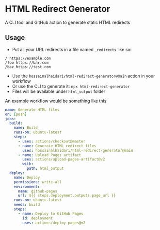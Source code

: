 # HTML Redirect Generator

A CLI tool and GitHub action to generate static HTML redirects

## Usage

- Put all your URL redirects in a file named `_redirects` like so:

```
/ https://example.com
/foo https://bar.com
/baz https://test.com
```

- Use the `hossainalhaidari/html-redirect-generator@main` action in your workflow
- Or use the CLI to generate it: `npx html-redirect-generator`
- Files will be available under `html_output` folder

An example workflow would be something like this:

```yaml
name: Generate HTML files
on: [push]
jobs:
  build:
    name: Build
    runs-on: ubuntu-latest
    steps:
      - uses: actions/checkout@master
      - name: Generate HTML redirect files
        uses: hossainalhaidari/html-redirect-generator@main
      - name: Upload Pages artifact
        uses: actions/upload-pages-artifact@v2
        with:
          path: html_output
  deploy:
    name: Deploy
    permissions: write-all
    environment:
      name: github-pages
      url: ${{ steps.deployment.outputs.page_url }}
    runs-on: ubuntu-latest
    needs: build
    steps:
      - name: Deploy to GitHub Pages
        id: deployment
        uses: actions/deploy-pages@v2
```
